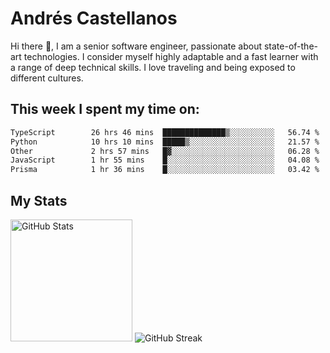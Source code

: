 # Andrés Castellanos

Hi there 👋, I am a senior software engineer, passionate about state-of-the-art technologies. I consider myself highly adaptable and a fast learner with a range of deep technical skills. I love traveling and being exposed to different cultures.

## This week I spent my time on:

<!--START_SECTION:waka-->

```txt
TypeScript        26 hrs 46 mins  ██████████████▒░░░░░░░░░░   56.74 %
Python            10 hrs 10 mins  █████▒░░░░░░░░░░░░░░░░░░░   21.57 %
Other             2 hrs 57 mins   █▓░░░░░░░░░░░░░░░░░░░░░░░   06.28 %
JavaScript        1 hr 55 mins    █░░░░░░░░░░░░░░░░░░░░░░░░   04.08 %
Prisma            1 hr 36 mins    █░░░░░░░░░░░░░░░░░░░░░░░░   03.42 %
```

<!--END_SECTION:waka-->

## My Stats

<img height="195" src="https://github-readme-stats.vercel.app/api?username=andrescv&show_icons=true&theme=onedark&hide_border=true&card_width=495" alt="GitHub Stats" />

<img src="https://streak-stats.demolab.com?user=andrescv&theme=one-dark-pro&hide_border=true" alt="GitHub Streak" />
